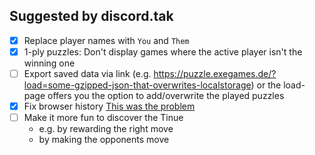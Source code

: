 ## Suggested by discord.tak
- [x] Replace player names with `You` and `Them`
- [x] 1-ply puzzles: Don't display games where the active player isn't the winning one
- [ ] Export saved data via link (e.g. https://puzzle.exegames.de/?load=some-gzipped-json-that-overwrites-localstorage) or the load-page offers you the option to add/overwrite the played puzzles
- [x] Fix browser history [This was the problem](https://github.com/vercel/next.js/issues/8107#issuecomment-517935725)
- [ ] Make it more fun to discover the Tinue
  - e.g. by rewarding the right move
  - by making the opponents move